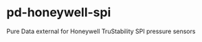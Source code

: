 pd-honeywell-spi
================

Pure Data external for Honeywell TruStability SPI pressure sensors
